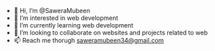 - 👋 Hi, I’m @SaweraMubeen
- 👀 I’m interested in web development
- 🌱 I’m currently learning web development
- 💞️ I’m looking to collaborate on websites and projects related to web
- 📫 Reach me thorugh saweramubeen34@gmail.com 


<!---
SaweraMubeen/SaweraMubeen is a ✨ special ✨ repository because its `README.md` (this file) appears on your GitHub profile.
You can click the Preview link to take a look at your changes.
--->

